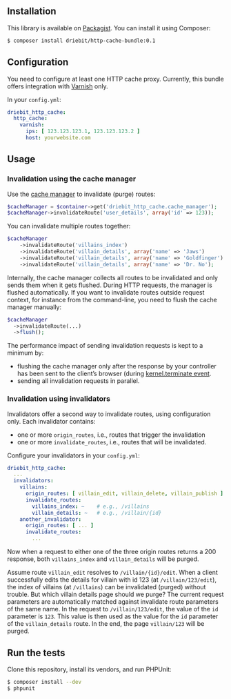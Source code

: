 Installation
------------

This library is available on [Packagist](https://packagist.org/). You can install it using Composer:

```bash
$ composer install driebit/http-cache-bundle:0.1
```

Configuration
-------------

You need to configure at least one HTTP cache proxy. Currently, this bundle offers integration with
[Varnish](https://www.varnish-cache.org/) only.

In your `config.yml`:

```yaml
driebit_http_cache:
  http_cache:
    varnish:
      ips: [ 123.123.123.1, 123.123.123.2 ]
      host: yourwebsite.com
```

Usage
-----

### Invalidation using the cache manager

Use the [cache manager](CacheManager.php) to invalidate (purge) routes:

```php
$cacheManager = $container->get('driebit_http_cache.cache_manager');
$cacheManager->invalidateRoute('user_details', array('id' => 123));
```

You can invalidate multiple routes together:

```php
$cacheManager
    ->invalidateRoute('villains_index')
    ->invalidateRoute('villain_details', array('name' => 'Jaws')
    ->invalidateRoute('villain_details', array('name' => 'Goldfinger')
    ->invalidateRoute('villain_details', array('name' => 'Dr. No');
```

Internally, the cache manager collects all routes to be invalidated and only sends them when it gets flushed. During
HTTP requests, the manager is flushed automatically. If you want to invalidate routes outside request context, for
instance from the command-line, you need to flush the cache manager manually:

```php
$cacheManager
  ->invalidateRoute(...)
  ->flush();
```

The performance impact of sending invalidation requests is kept to a minimum by:

* flushing the cache manager only after the response by your controller has been sent to the client’s browser
(during [kernel.terminate event](http://symfony.com/doc/current/components/http_kernel/introduction.html#the-kernel-terminate-event).
* sending all invalidation requests in parallel.

### Invalidation using invalidators

Invalidators offer a second way to invalidate routes, using configuration only. Each invalidator contains:

* one or more `origin_routes`, i.e., routes that trigger the invalidation
* one or more `invalidate_routes`, i.e., routes that will be invalidated.

Configure your invalidators in your `config.yml`:

```yaml
driebit_http_cache:
  ...
  invalidators:
    villains:
      origin_routes: [ villain_edit, villain_delete, villain_publish ]
      invalidate_routes:
        villains_index: ~    # e.g., /villains
        villain_details: ~   # e.g., /villain/{id}
    another_invalidator:
      origin_routes: [ ... ]
      invalidate_routes:
        ...
```

Now when a request to either one of the three origin routes returns a 200 response, both `villains_index` and
`villain_details` will be purged.

Assume route `villain_edit` resolves to `/villain/{id}/edit`. When a client successfully edits the details for villain
with id 123 (at `/villain/123/edit`), the index of villains (at `/villains`) can be invalidated (purged) without
trouble. But which villain details page should we purge? The current request parameters are automatically matched
against invalidate route parameters of the same name. In the request to `/villain/123/edit`, the value of the `id`
parameter is `123`. This value is then used as the value for the `id` parameter of the `villain_details` route. In the
end, the page `villain/123` will be purged.

Run the tests
-------------

Clone this repository, install its vendors, and run PHPUnit:

```bash
$ composer install --dev
$ phpunit
```